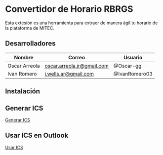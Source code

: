 # Convertidor de Horario RBRGS

Esta extesión es una herramienta para extraer de manera ágil tu horario de la plataforma de MITEC.
## Desarrolladores

| Nombre | Correo | Usuario |
| ------ | ------ | ------- |
| Oscar Arreola | oscar.arreola.jr@gmail.com | @Oscar-gg |
| Ivan Romero | i.wells.ar@gmail.com | @IvanRomero03 |

## Instalación


## Generar ICS
[Generar ICS](https://drive.google.com/file/d/1gzGVOyGoSQXVhnQb4_fYvcxhdIHpX1XQ/view?usp=sharing)

## Usar ICS en Outlook
[Usar ICS](https://drive.google.com/file/d/1dQ8_2nrA8qEVjEH26M1UHcpf17R77qCA/view?usp=sharing)
